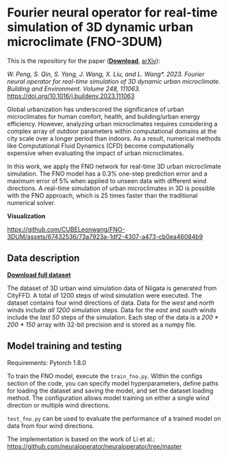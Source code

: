 # Fourier neural operator for real-time simulation of 3D dynamic urban microclimate (FNO-3DUM)

This is the repository for the paper ([**Download**](https://authors.elsevier.com/a/1iAqO1HudNBsbT), [arXiv](https://doi.org/10.48550/arXiv.2308.03985)):

_W. Peng, S. Qin, S. Yang, J. Wang, X. Liu, and L. Wang*. 2023. Fourier neural operator for real-time simulation of 3D dynamic urban microclimate. Building and Environment. Volume 248, 111063._
https://doi.org/10.1016/j.buildenv.2023.111063

Global urbanization has underscored the significance of urban microclimates for human comfort, health, and building/urban energy efficiency. However, analyzing urban microclimates requires considering a complex array of outdoor parameters within computational domains at the city scale over a longer period than indoors. As a result, numerical methods like Computational Fluid Dynamics (CFD) become computationally expensive when evaluating the impact of urban microclimates. 

In this work, we apply the FNO network for real-time 3D urban microclimate simulation. The FNO model has a 0.3% one-step prediction error and a maximum error of 5% when applied to unseen data with different wind directions. A real-time simulation of urban microclimates in 3D is possible with the FNO approach, which is 25 times faster than the traditional numerical solver.

**Visualization**

https://github.com/CUBELeonwang/FNO-3DUM/assets/67432536/73a7923a-1df2-4307-a473-cb0ea46084b9

## Data description

[**Download full dataset**](https://www.kaggle.com/datasets/shaoxiangqin/cityffd-3d-urban-wind-simulation-niigata)

The dataset of 3D urban wind simulation data of Niigata is generated from CityFFD. A total of 1200 steps of wind simulation were executed. The dataset contains four wind directions of data. Data for the _west_ and _north_ winds include _all 1200_ simulation steps. Data for the _east_ and _south_ winds include the _last 50_ steps of the simulation. Each step of the data is a _200 * 200 * 150_ array with 32-bit precision and is stored as a numpy file.

## Model training and testing

Requirements: Pytorch 1.8.0

To train the FNO model, execute the `train_fno.py`. Within the configs section of the code, you can specify model hyperparameters, define paths for loading the dataset and saving the model, and set the dataset loading method. The configuration allows model training on either a single wind direction or multiple wind directions. 

`test_fno.py` can be used to evaluate the performance of a trained model on data from four wind directions.

The implementation is based on the work of Li et al.:
https://github.com/neuraloperator/neuraloperator/tree/master
